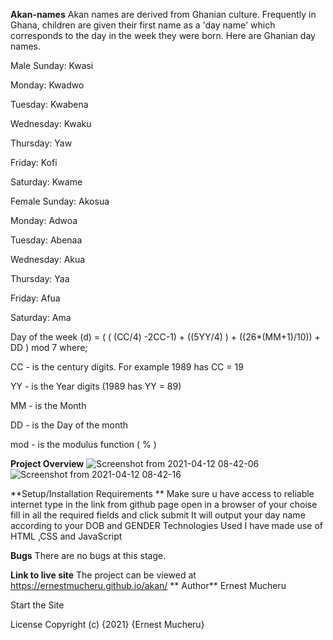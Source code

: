 **Akan-names**
Akan names are derived from Ghanian culture. Frequently in Ghana, children are given their first name as a 'day name' which corresponds to the day in the week they were born. Here are Ghanian day names.

Male Sunday: Kwasi

Monday: Kwadwo

Tuesday: Kwabena

Wednesday: Kwaku

Thursday: Yaw

Friday: Kofi

Saturday: Kwame

Female Sunday: Akosua

Monday: Adwoa

Tuesday: Abenaa

Wednesday: Akua

Thursday: Yaa

Friday: Afua

Saturday: Ama

Day of the week (d) = ( ( (CC/4) -2CC-1) + ((5YY/4) ) + ((26*(MM+1)/10)) + DD ) mod 7 where;

CC - is the century digits. For example 1989 has CC = 19

YY - is the Year digits (1989 has YY = 89)

MM - is the Month

DD - is the Day of the month

mod - is the modulus function ( % )

**Project Overview**
![Screenshot from 2021-04-12 08-42-06](https://user-images.githubusercontent.com/81610268/114346217-c4c54280-9b6b-11eb-9b49-aaaff631f062.png)
![Screenshot from 2021-04-12 08-42-16](https://user-images.githubusercontent.com/81610268/114346225-c858c980-9b6b-11eb-8608-1d04b2d41d25.png)



**Setup/Installation Requirements **
Make sure u have access to reliable internet type in the link from github page open in a browser of your choise fill in all the required fields and click submit It will output your day name according to your DOB and GENDER
Technologies Used
I have made use of HTML ,CSS and JavaScript

**Bugs**
There are no bugs at this stage.

**Link to live site**
The project can be viewed at https://ernestmucheru.github.io/akan/
**
Author**
Ernest Mucheru

Start the Site

License
Copyright (c) {2021} {Ernest Mucheru}

